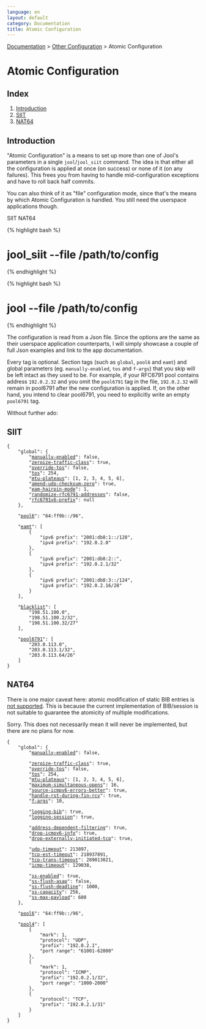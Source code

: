 ```yaml
---
language: en
layout: default
category: Documentation
title: Atomic Configuration
---
```


[Documentation](documentation.html) > [Other Configuration](documentation.html#other-configuration) > Atomic Configuration

# Atomic Configuration

## Index

1. [Introduction](#introduction)
2. [SIIT](#siit)
3. [NAT64](#nat64)

## Introduction

"Atomic Configuration" is a means to set up more than one of Jool's parameters in a single `jool`/`jool_siit` command. The idea is that either all the configuration is applied at once (on success) or none of it (on any failures). This frees you from having to handle mid-configuration exceptions and have to roll back half commits.

You can also think of it as "file" configuration mode, since that's the means by which Atomic Configuration is handled. You still need the userspace applications though.

<div class="distro-menu">
	<span class="distro-selector" onclick="showDistro(this);">SIIT</span>
	<span class="distro-selector" onclick="showDistro(this);">NAT64</span>
</div>

<!-- SIIT -->
{% highlight bash %}
# jool_siit --file /path/to/config
{% endhighlight %}

<!-- NAT64 -->
{% highlight bash %}
# jool --file /path/to/config
{% endhighlight %}

The configuration is read from a Json file. Since the options are the same as their userspace application counterparts, I will simply showcase a couple of full Json examples and link to the app documentation.

Every tag is optional. Section tags (such as `global`, `pool6` and `eamt`) and global parameters (eg. `manually-enabled`, `tos` and `f-args`) that you skip will be left intact as they used to be. For example, if your RFC6791 pool contains address `192.0.2.32` and you omit the `pool6791` tag in the file, `192.0.2.32` will remain in pool6791 after the new configuration is applied. If, on the other hand, you intend to clear pool6791, you need to explicitly write an empty `pool6791` tag.

Without further ado:

## SIIT

<pre><code>{
	"global": {
		"<a href="usr-flags-global.html#--enable---disable">manually-enabled</a>": false,
		"<a href="usr-flags-global.html#--zeroize-traffic-class">zeroize-traffic-class</a>": true,
		"<a href="usr-flags-global.html#--override-tos">override-tos</a>": false,
		"<a href="usr-flags-global.html#--tos">tos</a>": 254,
		"<a href="usr-flags-global.html#--mtu-plateaus">mtu-plateaus</a>": [1, 2, 3, 4, 5, 6],
		"<a href="usr-flags-global.html#--amend-udp-checksum-zero">amend-udp-checksum-zero</a>": true,
		"<a href="usr-flags-global.html#--eam-hairpin-mode">eam-hairpin-mode</a>": 1,
		"<a href="usr-flags-global.html#--randomize-rfc6791-addresses">randomize-rfc6791-addresses</a>": false,
		"<a href="usr-flags-global.html#--rfc6791v6-prefix">rfc6791v6-prefix</a>": null
	},

	"<a href="usr-flags-pool6.html">pool6</a>": "64:ff9b::/96",

	"<a href="usr-flags-eamt.html">eamt</a>": [
		{
			"ipv6 prefix": "2001:db8:1::/128",
			"ipv4 prefix": "192.0.2.0"
		},
		{
			"ipv6 prefix": "2001:db8:2::",
			"ipv4 prefix": "192.0.2.1/32"
		},
		{
			"ipv6 prefix": "2001:db8:3::/124",
			"ipv4 prefix": "192.0.2.16/28"
		}
	],

	"<a href="usr-flags-blacklist.html">blacklist</a>": [
		"198.51.100.0",
		"198.51.100.2/32",
		"198.51.100.32/27"
	],

	"<a href="usr-flags-pool6791.html">pool6791</a>": [
		"203.0.113.0",
		"203.0.113.1/32",
		"203.0.113.64/26"
	]
}</code></pre>

## NAT64

There is one major caveat here: atomic modification of static BIB entries is [not supported](https://github.com/NICMx/Jool/blob/v3.5.0/usr/common/target/json.c#L715). This is because the current implementation of BIB/session is not suitable to guarantee the atomicity of multiple modifications.

Sorry. This does not necessarily mean it will never be implemented, but there are no plans for now.

<pre><code>{
	"global": {
		"<a href="usr-flags-global.html#--enable---disable">manually-enabled</a>": false,

		"<a href="usr-flags-global.html#--zeroize-traffic-class">zeroize-traffic-class</a>": true,
		"<a href="usr-flags-global.html#--override-tos">override-tos</a>": false,
		"<a href="usr-flags-global.html#--tos">tos</a>": 254,
		"<a href="usr-flags-global.html#--mtu-plateaus">mtu-plateaus</a>": [1, 2, 3, 4, 5, 6],
		"<a href="usr-flags-global.html#--maximum-simultaneous-opens">maximum-simultaneous-opens</a>": 16,
		"<a href="usr-flags-global.html#--source-icmpv6-errors-better">source-icmpv6-errors-better</a>": true,
		"<a href="usr-flags-global.html#--handle-rst-during-fin-rcv">handle-rst-during-fin-rcv</a>": true,
		"<a href="usr-flags-global.html#--f-args">f-args</a>": 10,

		"<a href="usr-flags-global.html#--logging-bib">logging-bib</a>": true,
		"<a href="usr-flags-global.html#--logging-session">logging-session</a>": true,

		"<a href="usr-flags-global.html#--address-dependent-filtering">address-dependent-filtering</a>": true,
		"<a href="usr-flags-global.html#--drop-icmpv6-info">drop-icmpv6-info</a>": true,
		"<a href="usr-flags-global.html#--drop-externally-initiated-tcp">drop-externally-initiated-tcp</a>": true,

		"<a href="usr-flags-global.html#--udp-timeout">udp-timeout</a>": 213897,
		"<a href="usr-flags-global.html#--tcp-est-timeout">tcp-est-timeout</a>": 218937891,
		"<a href="usr-flags-global.html#--tcp-trans-timeout">tcp-trans-timeout</a>": 289013021,
		"<a href="usr-flags-global.html#--icmp-timeout">icmp-timeout</a>": 129038,

		"<a href="usr-flags-global.html#--ss-enabled">ss-enabled</a>": true,
		"<a href="usr-flags-global.html#--ss-flush-asap">ss-flush-asap</a>": false,
		"<a href="usr-flags-global.html#--ss-flush-deadline">ss-flush-deadline</a>": 1000,
		"<a href="usr-flags-global.html#--ss-capacity">ss-capacity</a>": 256,
		"<a href="usr-flags-global.html#--ss-max-payload">ss-max-payload</a>": 600
	},

	"<a href="usr-flags-pool6.html">pool6</a>": "64:ff9b::/96",

	"<a href="usr-flags-pool4.html">pool4</a>": [
		{
			"mark": 1,
			"protocol": "UDP",
			"prefix": "192.0.2.1",
			"port range": "61001-62000"
		},
		{
			"mark": 1,
			"protocol": "ICMP",
			"prefix": "192.0.2.1/32",
			"port range": "1000-2000"
		},
		{
			"protocol": "TCP",
			"prefix": "192.0.2.1/31"
		}
	]
}</code></pre>
